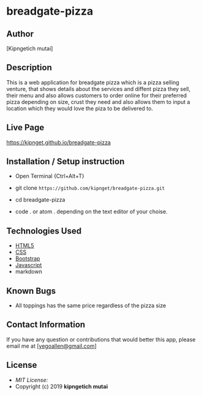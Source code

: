 # breadgate-pizza
## Author

[Kipngetich mutai]


## Description

This is a web application for breadgate pizza which is a pizza selling venture, that shows details about the services and diffent pizza they sell, their menu and also allows customers to order online for their preferred pizza depending on size, crust they need and also allows them to input a location which they would love the piza to be delivered to. 


## Live Page 
https://kipnget.github.io/breadgate-pizza 


## Installation / Setup instruction
* Open Terminal {Ctrl+Alt+T}

* git clone ```https://github.com/kipnget/breadgate-pizza.git```

* cd breadgate-pizza

* code . or atom . depending on the text editor of your choise.

## Technologies Used

* [HTML5](https://github.com/topics/html5)
* [CSS](https://github.com/topics/css3)
* [Bootstrap](https://github.com/topics/bootstrap)
* [Javascript](https://github.com/topics/javascript)
* markdown


## Known Bugs

* All toppings has the same price regardless of the pizza size

## Contact Information 

If you have any question or contributions that would better this app, please email me at [yegoallen@gmail.com]

## License
* *MIT License:*
* Copyright (c) 2019 **kipngetich mutai**